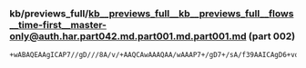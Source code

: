 ### kb/previews_full/kb__previews_full__kb__previews_full__flows__time-first__master-only@auth.har.part042.md.part001.md.part001.md (part 002)

```md
+wABAQEAAgICAP7//gD///8A/v/+AAQCAwAAAQAA/wAAAP7+/gD7+/sA/f39AAICAgD6+voAAwQEAAMDBAAAAP4AAgICAAEBAwD8/v4A/v7+AAMDAwD+/f4A
```

```
